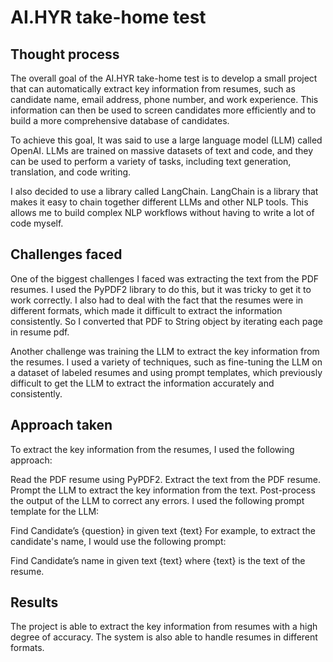 # AI.HYR take-home test

## Thought process

The overall goal of the AI.HYR take-home test is to develop a small project that can automatically extract key information from resumes, such as candidate name, email address, phone number, and work experience. This information can then be used to screen candidates more efficiently and to build a more comprehensive database of candidates.

To achieve this goal, It was said to use a large language model (LLM) called OpenAI. LLMs are trained on massive datasets of text and code, and they can be used to perform a variety of tasks, including text generation, translation, and code writing.

I also decided to use a library called LangChain. LangChain is a library that makes it easy to chain together different LLMs and other NLP tools. This allows me to build complex NLP workflows without having to write a lot of code myself.

## Challenges faced

One of the biggest challenges I faced was extracting the text from the PDF resumes. I used the PyPDF2 library to do this, but it was tricky to get it to work correctly. I also had to deal with the fact that the resumes were in different formats, which made it difficult to extract the information consistently. So I converted that PDF to String object by iterating each page in resume pdf.

Another challenge was training the LLM to extract the key information from the resumes. I used a variety of techniques, such as fine-tuning the LLM on a dataset of labeled resumes and using prompt templates, which previously difficult to get the LLM to extract the information accurately and consistently.

## Approach taken

To extract the key information from the resumes, I used the following approach:

Read the PDF resume using PyPDF2.
Extract the text from the PDF resume.
Prompt the LLM to extract the key information from the text.
Post-process the output of the LLM to correct any errors.
I used the following prompt template for the LLM:

Find Candidate’s {question} in given text {text}
For example, to extract the candidate's name, I would use the following prompt:

Find Candidate’s name in given text {text}
where {text} is the text of the resume.

## Results

The project is able to extract the key information from resumes with a high degree of accuracy. The system is also able to handle resumes in different formats.
